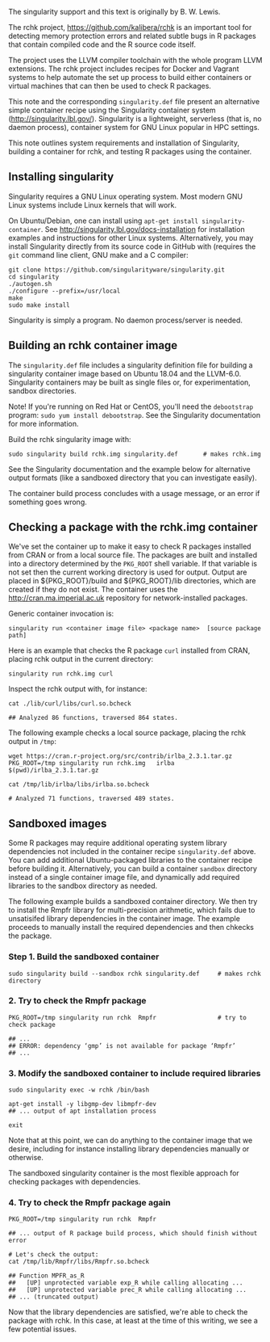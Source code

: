 The singularity support and this text is originally by B. W. Lewis.

The rchk project, https://github.com/kalibera/rchk is an important tool for
detecting memory protection errors and related subtle bugs in R packages that
contain compiled code and the R source code itself.

The project uses the LLVM compiler toolchain with the whole program LLVM
extensions.  The rchk project includes recipes for Docker and Vagrant
systems to help automate the set up process to build either containers or
virtual machines that can then be used to check R packages.

This note and the corresponding `singularity.def` file present an alternative
simple container recipe using the Singularity container system
(http://singularity.lbl.gov/). Singularity is a lightweight, serverless (that
is, no daemon process), container system for GNU Linux popular in HPC settings.

This note outlines system requirements and installation of Singularity,
building a container for rchk, and testing R packages using the container.


## Installing singularity

Singularity requires a GNU Linux operating system. Most modern GNU Linux
systems include Linux kernels that will work.

On Ubuntu/Debian, one can install using `apt-get install
singularity-container`.  See http://singularity.lbl.gov/docs-installation
for installation examples and instructions for other Linux systems. 
Alternatively, you may install Singularity directly from its source code in
GitHub with (requires the `git` command line client, GNU make and a C
compiler:

```
git clone https://github.com/singularityware/singularity.git
cd singularity
./autogen.sh
./configure --prefix=/usr/local
make
sudo make install
``` 

Singularity is simply a program. No daemon process/server is needed.


## Building an rchk container image

The `singularity.def` file includes a singularity definition file for
building a singularity container image based on Ubuntu 18.04 and the
LLVM-6.0.  Singularity containers may be built as single files or, for
experimentation, sandbox directories.

Note! If you're running on Red Hat or CentOS, you'll need the `debootstrap`
program: `sudo yum install debootstrap`. See the Singularity documentation for
more information.

Build the rchk singularity image with:
```
sudo singularity build rchk.img singularity.def       # makes rchk.img
```
See the Singularity documentation and the example below
for alternative output formats (like
a sandboxed directory that you can investigate easily).

The container build process concludes with a usage message, or an error if
something goes wrong.

## Checking a package with the rchk.img container

We've set the container up to make it easy to check R packages installed from
CRAN or from a local source file. The packages are built and installed into a
directory determined by the `PKG_ROOT` shell variable. If that variable is not
set then the current working directory is used for output.  Output are placed
in ${PKG_ROOT}/build and ${PKG_ROOT}/lib directories, which are created if they
do not exist. The container uses the http://cran.ma.imperial.ac.uk repository
for network-installed packages.

Generic container invocation is:
```
singularity run <container image file> <package name>  [source package path]
```

Here is an example that checks the R package `curl` installed from CRAN,
placing rchk output in the current directory:
```
singularity run rchk.img curl
```

Inspect the rchk output with, for instance:
```
cat ./lib/curl/libs/curl.so.bcheck 

## Analyzed 86 functions, traversed 864 states.
```

The following example checks a local source package, placing the rchk
output in `/tmp`:
```
wget https://cran.r-project.org/src/contrib/irlba_2.3.1.tar.gz
PKG_ROOT=/tmp singularity run rchk.img   irlba   $(pwd)/irlba_2.3.1.tar.gz

cat /tmp/lib/irlba/libs/irlba.so.bcheck 

# Analyzed 71 functions, traversed 489 states.
```

## Sandboxed images

Some R packages may require additional operating system library dependencies
not included in the container recipe `singularity.def` above. You can add
additional Ubuntu-packaged libraries to the container recipe before building
it. Alternatively, you can build a container `sandbox` directory instead of a
single container image file, and dynamically add required libraries to the
sandbox directory as needed.

The following example builds a sandboxed container directory. We then try to
install the Rmpfr library for multi-precision arithmetic, which fails due to
unsatisifed library dependencies in the container image. The example proceeds
to manually install the required dependencies and then chkecks the package.


### Step 1. Build the sandboxed container

```
sudo singularity build --sandbox rchk singularity.def     # makes rchk directory
```

### 2. Try to check the Rmpfr package

```
PKG_ROOT=/tmp singularity run rchk  Rmpfr                 # try to check package

## ...
## ERROR: dependency ‘gmp’ is not available for package ‘Rmpfr’
## ...
```

### 3. Modify the sandboxed container to include required libraries

```
sudo singularity exec -w rchk /bin/bash

apt-get install -y libgmp-dev libmpfr-dev
## ... output of apt installation process

exit
```

Note that at this point, we can do anything to the container image that we
desire, including for instance installing library dependencies manually or
otherwise.

The sandboxed singularity container is the most flexible approach for checking
packages with dependencies.

### 4. Try to check the Rmpfr package again

```
PKG_ROOT=/tmp singularity run rchk  Rmpfr

## ... output of R package build process, which should finish without error

# Let's check the output:
cat /tmp/lib/Rmpfr/libs/Rmpfr.so.bcheck 

## Function MPFR_as_R
##   [UP] unprotected variable exp_R while calling allocating ...
##   [UP] unprotected variable prec_R while calling allocating ...
## ... (truncated output)
```

Now that the library dependencies are satisfied, we're able to check the
package with rchk. In this case, at least at the time of this writing,
we see a few potential issues.
